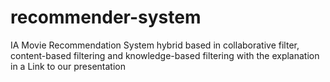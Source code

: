 # recommender-system
IA Movie Recommendation System hybrid based in collaborative filter, content-based filtering and knowledge-based filtering with the explanation in a Link to our presentation 
